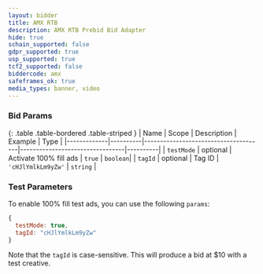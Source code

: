 ```yaml
---
layout: bidder
title: AMX RTB
description: AMX RTB Prebid Bid Adapter
hide: true
schain_supported: false
gdpr_supported: true
usp_supported: true
tcf2_supported: false
biddercode: amx
safeframes_ok: true
media_types: banner, video
---
```


### Bid Params

{: .table .table-bordered .table-striped }
| Name        | Scope    | Description                          | Example                         | Type     |
|-------------|----------|--------------------------------------|---------------------------------|----------|
| `testMode`  | optional | Activate 100% fill ads               | `true`                          | `boolean`|
| `tagId`     | optional | Tag ID                               | `'cHJlYmlkLm9yZw'`              | `string` |

### Test Parameters

To enable 100% fill test ads, you can use the following `params`:

```javascript
{
  testMode: true,
  tagId: "cHJlYmlkLm9yZw"
}
```

Note that the `tagId` is case-sensitive. This will produce a bid at $10 with a test creative.

